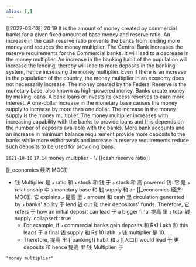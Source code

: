 ```yaml
---
alias: [,]
---
```


[[2022-03-13]] 20:19
It is the amount of money created by commercial banks for a given fixed amount of base money and reserve ratio.
An increase in the cash reserve ratio prevents the banks from lending more money and reduces the money multiplier.
The Central Bank increases the reserve requirements for the Commercial banks. It will lead to a decrease in the money multiplier.
An increase in the banking habit of the population will increase the lending, thereby will lead to more deposits in the banking system, hence increasing the money multiplier.
Even if there is an increase in the population of the country, the money multiplier in an economy does not necessarily increase.
The money created by the Federal Reserve is the monetary base, also known as high-powered money. Banks create money by making loans.
A bank loans or invests its excess reserves to earn more interest.
A one-dollar increase in the monetary base causes the money supply to increase by more than one dollar.
The increase in the money supply is the money multiplier.
The money multiplier increases with increasing capability with the banks to provide loans and this depends on the number of deposits available with the banks.
More bank accounts and an increase in minimum balance requirement provide more deposits to the banks while more withdrawals and increase in reserve requirements reduce such deposits to be used for providing loans.

`2021-10-16`  `17:14`
money multiplier - 1/ [[cash reserve ratio]]

[[_economics 经济 MOC]]

- 钱 Multiplier 是 د ratio 和 د stock 和  钱 于 د stock 和 高 powered  钱. 它 是 د relationship 中 د monetary base 和  钱 supply 和 an [[_economics 经济 MOC]]. 它 explains د 提高 里 د amount 和 cash 里 circulation generated by د banks' ability 于 lend  钱 out 和 their depositors' funds. Therefore, 它 refers 于 how an initial deposit can lead 于 a bigger final 提高 里 د total  钱 supply.
  collapsed:: true
	- For example, if د commercial banks gain deposits 和 Rs1 Lakh 和 this leads 于 a final  钱 supply 和 Rs 10 lakh. د  钱 multiplier 是 10.
	- Therefore, 提高 里 [[banking]] habit 和 د [[人口]] would lead 于 更 deposits 和 hence 提高 里  钱 Multiplier. 于 
```query
"money multiplier"
```